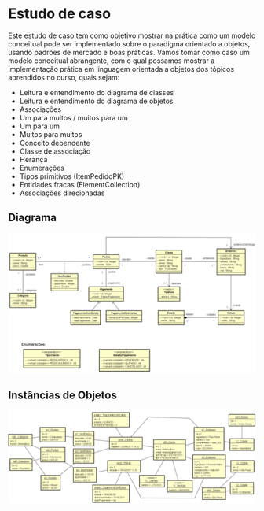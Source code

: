 # Estudo de caso
Este estudo de caso tem como objetivo mostrar na prática como um modelo conceitual pode ser implementado
sobre o paradigma orientado a objetos, usando padrões de mercado e boas práticas.
Vamos tomar como caso um modelo conceitual abrangente, com o qual possamos mostrar a implementação prática
em linguagem orientada a objetos dos tópicos aprendidos no curso, quais sejam:

- Leitura e entendimento do diagrama de classes
- Leitura e entendimento do diagrama de objetos
- Associações
- Um para muitos / muitos para um
- Um para um
- Muitos para muitos
- Conceito dependente
- Classe de associação
- Herança
- Enumerações
- Tipos primitivos (ItemPedidoPK)
- Entidades fracas (ElementCollection)
- Associações direcionadas

## Diagrama
![Diagrama](./diagram.png "diagrama")
## Instâncias de Objetos
![Instancias](./instancias.png)